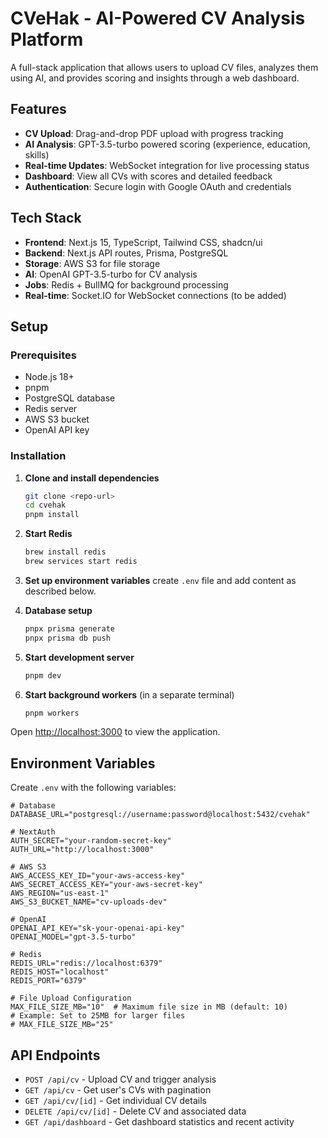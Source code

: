 # CVeHak - AI-Powered CV Analysis Platform

A full-stack application that allows users to upload CV files, analyzes them using AI, and provides scoring and insights through a web dashboard.

## Features

- **CV Upload**: Drag-and-drop PDF upload with progress tracking
- **AI Analysis**: GPT-3.5-turbo powered scoring (experience, education, skills)
- **Real-time Updates**: WebSocket integration for live processing status
- **Dashboard**: View all CVs with scores and detailed feedback
- **Authentication**: Secure login with Google OAuth and credentials

## Tech Stack

- **Frontend**: Next.js 15, TypeScript, Tailwind CSS, shadcn/ui
- **Backend**: Next.js API routes, Prisma, PostgreSQL
- **Storage**: AWS S3 for file storage
- **AI**: OpenAI GPT-3.5-turbo for CV analysis
- **Jobs**: Redis + BullMQ for background processing
- **Real-time**: Socket.IO for WebSocket connections (to be added)

## Setup

### Prerequisites

- Node.js 18+
- pnpm
- PostgreSQL database
- Redis server
- AWS S3 bucket
- OpenAI API key

### Installation

1. **Clone and install dependencies**

   ```bash
   git clone <repo-url>
   cd cvehak
   pnpm install
   ```

2. **Start Redis**

   ```bash
   brew install redis
   brew services start redis
   ```

3. **Set up environment variables**
   create `.env` file and add content as described below.

4. **Database setup**

   ```bash
   pnpx prisma generate
   pnpx prisma db push
   ```

5. **Start development server**

   ```bash
   pnpm dev
   ```

6. **Start background workers** (in a separate terminal)
   ```bash
   pnpm workers
   ```

Open [http://localhost:3000](http://localhost:3000) to view the application.

## Environment Variables

Create `.env` with the following variables:

```env
# Database
DATABASE_URL="postgresql://username:password@localhost:5432/cvehak"

# NextAuth
AUTH_SECRET="your-random-secret-key"
AUTH_URL="http://localhost:3000"

# AWS S3
AWS_ACCESS_KEY_ID="your-aws-access-key"
AWS_SECRET_ACCESS_KEY="your-aws-secret-key"
AWS_REGION="us-east-1"
AWS_S3_BUCKET_NAME="cv-uploads-dev"

# OpenAI
OPENAI_API_KEY="sk-your-openai-api-key"
OPENAI_MODEL="gpt-3.5-turbo"

# Redis
REDIS_URL="redis://localhost:6379"
REDIS_HOST="localhost"
REDIS_PORT="6379"

# File Upload Configuration
MAX_FILE_SIZE_MB="10"  # Maximum file size in MB (default: 10)
# Example: Set to 25MB for larger files
# MAX_FILE_SIZE_MB="25"
```

## API Endpoints

- `POST /api/cv` - Upload CV and trigger analysis
- `GET /api/cv` - Get user's CVs with pagination
- `GET /api/cv/[id]` - Get individual CV details
- `DELETE /api/cv/[id]` - Delete CV and associated data
- `GET /api/dashboard` - Get dashboard statistics and recent activity
